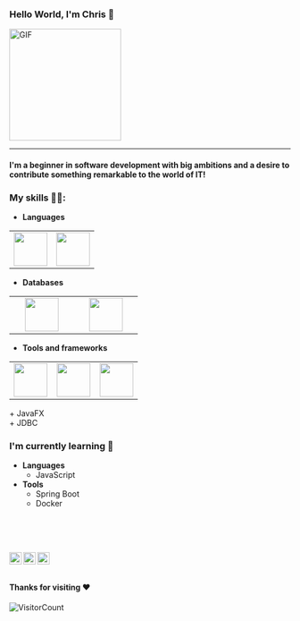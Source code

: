 ### Hello World, I'm Chris :purple_heart:
<img alt="GIF" src="https://media.giphy.com/media/Cmr1OMJ2FN0B2/giphy.gif" width = 200/>

-----
#### I'm a beginner in software development with big ambitions and a desire to contribute something remarkable to the world of IT!

### My skills 👨‍💻:
- **Languages**
<table>
<tbody>
 <tr>
<td align="center" width="50%">
<img height=60px src="https://www.vectorlogo.zone/logos/java/java-ar21.svg"> 
</td>

<td align="center" width="50%">
<img height=60px src="https://www.vectorlogo.zone/logos/kotlinlang/kotlinlang-ar21.svg"> 
</td>
</tr>
</tbody>
</table>

- **Databases**
<table>
<tbody>
<tr>

<td align="center" width="33%">
<img height=60px src="https://www.vectorlogo.zone/logos/mysql/mysql-official.svg"> 
</td>

<td align="center" width="33%">
<img height=60px src="https://www.vectorlogo.zone/logos/firebase/firebase-ar21.svg"> 
</td>

</tr>
</tbody>
</table>

- **Tools and frameworks**
<table>
<tbody>
<tr>

<td align="center" width="33%">
<img height=60px src="https://www.vectorlogo.zone/logos/git-scm/git-scm-ar21.svg"> 
</td>

<td align="center" width="33%">
<img height=60px src="https://www.vectorlogo.zone/logos/android/android-ar21.svg"> 
</td>

<td align="center" width="33%">
<img height=60px src="https://www.vectorlogo.zone/logos/hibernate/hibernate-ar21.svg"> 
</td>

</tr>
</tbody>
</table>
+ JavaFX
<br>
+ JDBC


### I'm currently learning :open_book:
- **Languages**
    - JavaScript
- **Tools**
    - Spring Boot
    - Docker
    

    
<br>

<br> <br>
<a href="https://www.linkedin.com/in/krzysztof-pysz-079156145">
  <img align="left" alt="Chris's LinkedIn" width="22px" src="https://cdn.jsdelivr.net/npm/simple-icons@v3/icons/linkedin.svg" />
</a>
<a href="https://github.com/chrispysz">
  <img align="left" alt="Chris's Github" width="22px" src="https://cdn.jsdelivr.net/npm/simple-icons@v3/icons/github.svg" />
</a>
<a href="https://www.facebook.com/krzysztof.pysz.9">
  <img align="left" alt="Chris's Facebook" width="22px" src="https://cdn.jsdelivr.net/npm/simple-icons@v3/icons/facebook.svg" />
</a>
<br><br>

#### Thanks for visiting :heart:
![VisitorCount](https://profile-counter.glitch.me/chrispysz/count.svg)
